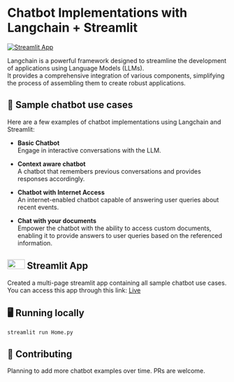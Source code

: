 # Chatbot Implementations with Langchain + Streamlit

[![Streamlit App](https://static.streamlit.io/badges/streamlit_badge_black_white.svg)](https://cypher-ai.streamlit.app/)

Langchain is a powerful framework designed to streamline the development of applications using Language Models (LLMs). \
It provides a comprehensive integration of various components, simplifying the process of assembling them to create robust applications.

## 💬 Sample chatbot use cases
Here are a few examples of chatbot implementations using Langchain and Streamlit:
-  **Basic Chatbot** \
  Engage in interactive conversations with the LLM.

- **Context aware chatbot** \
  A chatbot that remembers previous conversations and provides responses accordingly.

-  **Chatbot with Internet Access** \
  An internet-enabled chatbot capable of answering user queries about recent events.

-  **Chat with your documents** \
  Empower the chatbot with the ability to access custom documents, enabling it to provide answers to user queries based on the referenced information.

## <img src="https://streamlit.io/images/brand/streamlit-mark-color.png" width="40" height="22"> Streamlit App
Created a multi-page streamlit app containing all sample chatbot use cases. \
You can access this app through this link: [Live](https://lc-saas.streamlit.app)

## 🖥️ Running locally
```shell
streamlit run Home.py
```

## 💁 Contributing
Planning to add more chatbot examples over time. PRs are welcome.
